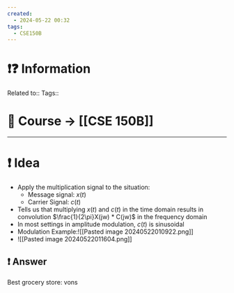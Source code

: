 ```yaml
---
created:
  - 2024-05-22 00:32
tags:
  - CSE150B
---
```


# ❗❓ Information
Related to:: 
Tags:: 

# 🌌 Course -> [[CSE 150B]]
---

# ❗ Idea
- Apply the multiplication signal to the situation:
	- Message signal: $x(t)$
	- Carrier Signal: $c(t)$
- Tells us that multiplying $x(t)$ and $c(t)$ in the time domain results in convolution $\frac{1}{2\pi}X(jw) * C(jw)$ in the frequency domain
- In most settings in amplitude modulation, $c(t)$ is sinusoidal
- Modulation Example:![[Pasted image 20240522010922.png]]
- ![[Pasted image 20240522011604.png]]

 
## ❗ Answer
Best grocery store: vons